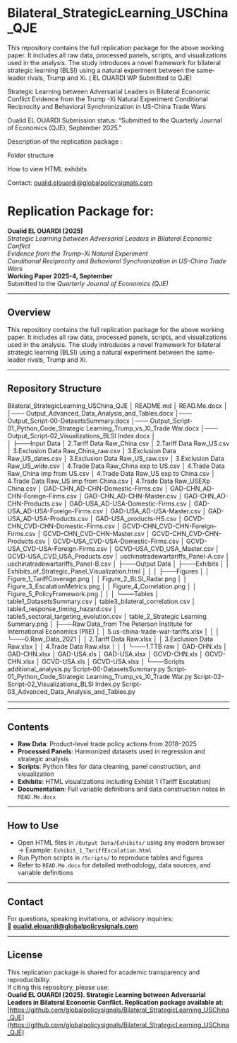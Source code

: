 # Bilateral_StrategicLearning_USChina_QJE
This repository contains the full replication package for the above working paper. It includes all raw data, processed panels, scripts, and visualizations used in the analysis. The study introduces a novel framework for bilateral strategic learning (BLSI) using a natural experiment between the same-leader rivals, Trump and Xi. ( EL OUARDI  WP Submitted to QJE)


Strategic Learning between Adversarial Leaders in Bilateral Economic Conflict
Evidence from the Trump -Xi Natural Experiment 
Conditional Reciprocity and Behavioral Synchronization in US-China Trade Wars

Oualid EL OUARDI 
Submission status: “Submitted to the Quarterly Journal of Economics (QJE), September 2025.”

Description of the replication package : 

Folder structure

How to view HTML exhibits

Contact: oualid.elouardi@globalpolicysignals.com


# Replication Package for:
**Oualid EL OUARDI (2025)**  
*Strategic Learning between Adversarial Leaders in Bilateral Economic Conflict*  
*Evidence from the Trump–Xi Natural Experiment*  
*Conditional Reciprocity and Behavioral Synchronization in US–China Trade Wars*  
**Working Paper 2025-4, September**  
Submitted to the *Quarterly Journal of Economics (QJE)*

---

## Overview

This repository contains the full replication package for the above working paper. It includes all raw data, processed panels, scripts, and visualizations used in the analysis. The study introduces a novel framework for bilateral strategic learning (BLSI) using a natural experiment between the same-leader rivals, Trump and Xi.

---

## Repository Structure

Bilateral_StrategicLearning_USChina_QJE 
│ README.md 
│ READ.Me.docx
│
│─── Output_Advanced_Data_Analysis_and_Tables.docx
│─── Output_Script-00-DatasetsSummary.docx
│─── Output_Script-01_Python_Code_Strategic Learning_Trump_vs_XI_Trade War.docx
│─── Output_Script-02_Visualizations_BLSI Index.docx
│   
│
├───Input Data
│       2.Tariff Data Raw_China.csv
│       2.Tariff Data Raw_US.csv
│       3.Exclusion Data Raw_China_raw.csv
│       3.Exclusion Data Raw_US_dates.csv
│       3.Exclusion Data Raw_US_raw.csv
│       3.Exclusion Data Raw_US_wide.csv
│       4.Trade Data Raw_China exp to US.csv
│       4.Trade Data Raw_China imp from US.csv
│       4.Trade Data Raw_US exp to China.csv
│       4.Trade Data Raw_US imp from China.csv
│       4.Trade Data Raw_USEXp China.csv
│       GAD-CHN_AD-CHN-Domestic-Firms.csv
│       GAD-CHN_AD-CHN-Foreign-Firms.csv
│       GAD-CHN_AD-CHN-Master.csv
│       GAD-CHN_AD-CHN-Products.csv
│       GAD-USA_AD-USA-Domestic-Firms.csv
│       GAD-USA_AD-USA-Foreign-Firms.csv
│       GAD-USA_AD-USA-Master.csv
│       GAD-USA_AD-USA-Products.csv
│       GAD-USA_products-HS.csv
│       GCVD-CHN_CVD-CHN-Domestic-Firms.csv
│       GCVD-CHN_CVD-CHN-Foreign-Firms.csv
│       GCVD-CHN_CVD-CHN-Master.csv
│       GCVD-CHN_CVD-CHN-Products.csv
│       GCVD-USA_CVD-USA-Domestic-Firms.csv
│       GCVD-USA_CVD-USA-Foreign-Firms.csv
│       GCVD-USA_CVD_USA_Master.csv
│       GCVD-USA_CVD_USA_Products.csv
│       uschinatradewartariffs_Panel-A.csv
│       uschinatradewartariffs_Panel-B.csv
│
├───Output Data
│   ├───Exhibits
│   │       Exhibits_of_Strategic_Panel_Visualization.html
│   │
│   ├───Figures
│   │       Figure_1_TariffCoverage.png
│   │       Figure_2_BLSI_Radar.png
│   │       Figure_3_EscalationMetrics.png
│   │       Figure_4_Correlation.png
│   │       Figure_5_PolicyFramework.png
│   │
│   └───Tables
│           table1_DatasetsSummary.csv
│           table3_bilateral_correlation.csv
│           table4_response_timing_hazard.csv
│           table5_sectoral_targeting_evolution.csv
│           table_2_Strategic Learning Summary.png
│
├───Raw Data_from The Peterson Institute for International Economics (PIIE)
│   │   5.us-china-trade-war-tariffs.xlsx
│   │
│   └───0.Raw_Data_2021
│       │   2.Tariff Data Raw.xlsx
│       │   3.Exclusion Data Raw.xlsx
│       │   4.Trade Data Raw.xlsx
│       │
│       └───1.TTB raw
│               GAD-CHN.xls
│               GAD-CHN.xlsx
│               GAD-USA.xls
│               GAD-USA.xlsx
│               GCVD-CHN.xls
│               GCVD-CHN.xlsx
│               GCVD-USA.xls
│               GCVD-USA.xlsx
│
└───Scripts
        additional_analysis.py
        Script-00-DatasetsSummary.py
        Script-01_Python_Code_Strategic Learning_Trump_vs_XI_Trade War.py
        Script-02-Script-02_Visualizations_BLSI Index.py
        Script-03_Advanced_Data_Analysis_and_Tables.py






---


---

## Contents

- **Raw Data**: Product-level trade policy actions from 2018–2025
- **Processed Panels**: Harmonized datasets used in regression and strategic analysis
- **Scripts**: Python files for data cleaning, panel construction, and visualization
- **Exhibits**: HTML visualizations including Exhibit 1 (Tariff Escalation)
- **Documentation**: Full variable definitions and data construction notes in `READ.Me.docx`

---

## How to Use

- Open HTML files in `/Output Data/Exhibits/` using any modern browser  
  → Example: `Exhibit_1_TariffEscalation.html`
- Run Python scripts in `/Scripts/` to reproduce tables and figures
- Refer to `READ.Me.docx` for detailed methodology, data sources, and variable definitions

---

## Contact

For questions, speaking invitations, or advisory inquiries:  
📧 **oualid.elouardi@globalpolicysignals.com**

---

## License

This replication package is shared for academic transparency and reproducibility.  
If citing this repository, please use:  
**Oualid EL OUARDI (2025). Strategic Learning between Adversarial Leaders in Bilateral Economic Conflict. Replication package available at:**  
[https://github.com/globalpolicysignals/Bilateral_StrategicLearning_USChina_QJE](https://github.com/globalpolicysignals/Bilateral_StrategicLearning_USChina_QJE)

